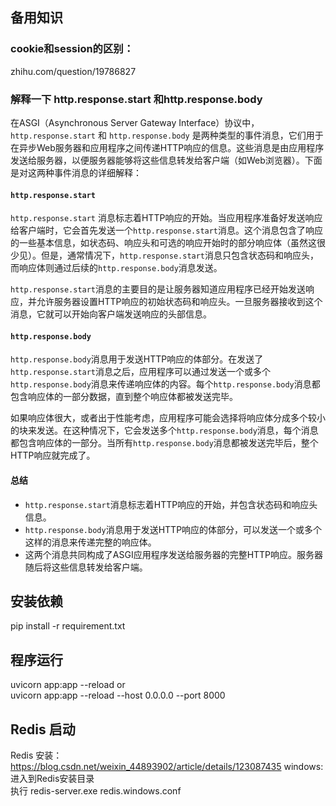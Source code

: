 ## 备用知识
### cookie和session的区别：  
zhihu.com/question/19786827
### 解释一下 http.response.start 和http.response.body

在ASGI（Asynchronous Server Gateway Interface）协议中，`http.response.start` 和 `http.response.body` 是两种类型的事件消息，它们用于在异步Web服务器和应用程序之间传递HTTP响应的信息。这些消息是由应用程序发送给服务器，以便服务器能够将这些信息转发给客户端（如Web浏览器）。下面是对这两种事件消息的详细解释：

#### `http.response.start`

`http.response.start` 消息标志着HTTP响应的开始。当应用程序准备好发送响应给客户端时，它会首先发送一个`http.response.start`消息。这个消息包含了响应的一些基本信息，如状态码、响应头和可选的响应开始时的部分响应体（虽然这很少见）。但是，通常情况下，`http.response.start`消息只包含状态码和响应头，而响应体则通过后续的`http.response.body`消息发送。

`http.response.start`消息的主要目的是让服务器知道应用程序已经开始发送响应，并允许服务器设置HTTP响应的初始状态码和响应头。一旦服务器接收到这个消息，它就可以开始向客户端发送响应的头部信息。

#### `http.response.body`

`http.response.body`消息用于发送HTTP响应的体部分。在发送了`http.response.start`消息之后，应用程序可以通过发送一个或多个`http.response.body`消息来传递响应体的内容。每个`http.response.body`消息都包含响应体的一部分数据，直到整个响应体都被发送完毕。

如果响应体很大，或者出于性能考虑，应用程序可能会选择将响应体分成多个较小的块来发送。在这种情况下，它会发送多个`http.response.body`消息，每个消息都包含响应体的一部分。当所有`http.response.body`消息都被发送完毕后，整个HTTP响应就完成了。

#### 总结

- `http.response.start`消息标志着HTTP响应的开始，并包含状态码和响应头信息。
- `http.response.body`消息用于发送HTTP响应的体部分，可以发送一个或多个这样的消息来传递完整的响应体。
- 这两个消息共同构成了ASGI应用程序发送给服务器的完整HTTP响应。服务器随后将这些信息转发给客户端。  


## 安装依赖
pip install -r requirement.txt

## 程序运行
uvicorn app:app --reload or  
uvicorn app:app --reload --host 0.0.0.0 --port 8000

## Redis 启动
Redis 安装：https://blog.csdn.net/weixin_44893902/article/details/123087435
windows: 进入到Redis安装目录  
执行 redis-server.exe redis.windows.conf  



